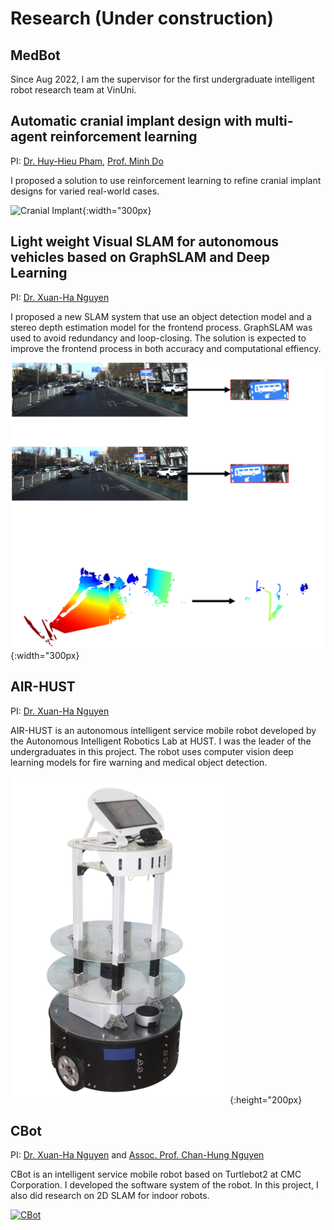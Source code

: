 
# Research (Under construction)

## MedBot

Since Aug 2022, I am the supervisor for the first undergraduate intelligent robot research team at VinUni.

## Automatic cranial implant design with multi-agent reinforcement learning
PI: [Dr. Huy-Hieu Pham](https://huyhieupham.github.io/), [Prof. Minh Do](https://minhdo.ece.illinois.edu/)

I proposed a solution to use reinforcement learning to refine cranial implant designs for varied real-world cases.

![Cranial Implant](/projects/SHC/TungNT_Cranial_implant_design_poster.png){:width="300px}


## Light weight Visual SLAM for autonomous vehicles based on GraphSLAM and Deep Learning 
PI: [Dr. Xuan-Ha Nguyen](https://scholar.google.com/citations?user=FO_xu-8AAAAJ&hl=en&oi=ao)

I proposed a new SLAM system that use an object detection model and a stereo depth estimation model for the frontend process. GraphSLAM was used to avoid redundancy and loop-closing. The solution is expected to improve the frontend process in both accuracy and computational effiency.

![Visual SLAM](/projects/Visual-SLAM/Visual-SLAM.png){:width="300px}


## AIR-HUST
<!-- [![AIR-HUST](/projects/AIR-HUST/AIR-HUST.png)](/projects/AIR-HUST/AIR-HUST){:width="300px} -->
PI: [Dr. Xuan-Ha Nguyen](https://scholar.google.com/citations?user=FO_xu-8AAAAJ&hl=en&oi=ao)

AIR-HUST is an autonomous intelligent service mobile robot developed by the Autonomous Intelligent Robotics Lab at HUST. I was the leader of the undergraduates in this project. The robot uses computer vision deep learning models for fire warning and medical object detection.

[![AIR-HUST](/projects/AIR-HUST/AIR-HUST.png)](https://www.youtube.com/watch?v=KEYiAhM7ixI){:height="200px}


## CBot
<!-- ![CBot](/projects/CBot/CBot.jpg){:width="300px"} -->
PI: [Dr. Xuan-Ha Nguyen](https://scholar.google.com/citations?user=FO_xu-8AAAAJ&hl=en&oi=ao) and [Assoc. Prof. Chan-Hung Nguyen](https://vn.linkedin.com/in/hung-nguyen-chan-62027621)

CBot is an intelligent service mobile robot based on Turtlebot2 at CMC Corporation. I developed the software system of the robot. In this project, I also did research on 2D SLAM for indoor robots.

[![CBot](https://img.youtube.com/vi/v6WDv4eWN_k/0.jpg)](https://www.youtube.com/watch?v=v6WDv4eWN_k)
